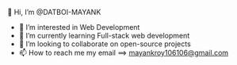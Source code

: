👋 Hi, I’m @DATBOI-MAYANK
- 👀 I’m interested in Web Development
- 🌱 I’m currently learning Full-stack web development
- 💞️ I’m looking to collaborate on open-source projects
- 📫 How to reach me my email ==> mayankroy106106@gmail.com

